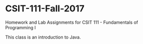 # CSIT-111-Fall-2017

Homework and Lab Assignments for CSIT 111 - Fundamentals of Programming I

This class is an introduction to Java.
